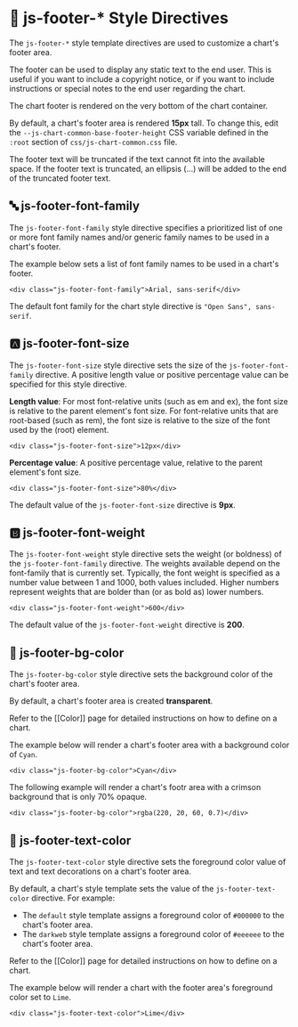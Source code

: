 # 🦶 js-footer-* Style Directives

The `js-footer-*` style template directives are used to customize a chart's footer area.

The footer can be used to display any static text to the end user. This is useful if you want to include a copyright notice, or if you want to include instructions or special notes to the end user regarding the chart.

The chart footer is rendered on the very bottom of the chart container.

By default, a chart's footer area is rendered **15px** tall. To change this, edit the `--js-chart-common-base-footer-height` CSS variable defined in the `:root` section of `css/js-chart-common.css` file.

The footer text will be truncated if the text cannot fit into the available space. If the footer text is truncated, an ellipsis (…) will be added to the end of the truncated footer text.

## 🔤 js-footer-font-family

The `js-footer-font-family` style directive specifies a prioritized list of one or more font family names and/or generic family names to be used in a chart's footer.

The example below sets a list of font family names to be used in a chart's footer.

```
<div class="js-footer-font-family">Arial, sans-serif</div>
```

The default font family for the chart style directive is `"Open Sans", sans-serif`.

## 🅰️ js-footer-font-size

The `js-footer-font-size` style directive sets the size of the `js-footer-font-family` directive. A positive length value or positive percentage value can be specified for this style directive.

**Length value**: For most font-relative units (such as em and ex), the font size is relative to the parent element's font size. For font-relative units that are root-based (such as rem), the font size is relative to the size of the font used by the <html> (root) element.

```
<div class="js-footer-font-size">12px</div>
```

**Percentage value**: A positive percentage value, relative to the parent element's font size.

```
<div class="js-footer-font-size">80%</div>
```

The default value of the `js-footer-font-size` directive is **9px**.

## 🅱️ js-footer-font-weight

The `js-footer-font-weight` style directive sets the weight (or boldness) of the `js-footer-font-family` directive. The weights available depend on the font-family that is currently set. Typically, the font weight is specified as a number value between 1 and 1000, both values included. Higher numbers represent weights that are bolder than (or as bold as) lower numbers.

```
<div class="js-footer-font-weight">600</div>
```

The default value of the `js-footer-font-weight` directive is **200**.

## 🎨 js-footer-bg-color

The `js-footer-bg-color` style directive sets the background color of the chart's footer area.

By default, a chart's footer area is created **transparent**.

Refer to the [[Color]] page for detailed instructions on how to define on a chart.

The example below will render a chart's footer area with a background color of `Cyan`.

```
<div class="js-footer-bg-color">Cyan</div>
```

The following example will render a chart's footr area with a crimson background that is only 70% opaque.

```
<div class="js-footer-bg-color">rgba(220, 20, 60, 0.7)</div>
```

## 🎨 js-footer-text-color

The `js-footer-text-color` style directive sets the foreground color value of text and text decorations on a chart's footer area.

By default, a chart's style template sets the value of the `js-footer-text-color` directive. For example:

 - The `default` style template assigns a foreground color of `#000000` to the chart's footer area.
 - The `darkweb` style template assigns a foreground color of `#eeeeee` to the chart's footer area.

Refer to the [[Color]] page for detailed instructions on how to define on a chart.

The example below will render a chart with the footer area's foreground color set to `Lime`.

```
<div class="js-footer-text-color">Lime</div>
```
